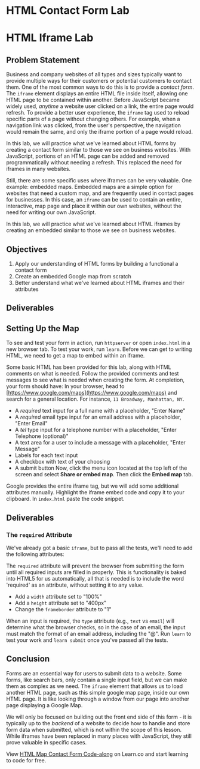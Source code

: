 # HTML Contact Form Lab
# HTML Iframe Lab

## Problem Statement

Business and company websites of all types and sizes typically want to provide
multiple ways for their customers or potential customers to contact them.  One
of the most common ways to do this is to provide a _contact form_.
The `iframe` element displays an entire HTML file inside itself, allowing one
HTML page to be contained within another. Before JavaScript became widely used,
_anytime_ a website user clicked on a link, the entire page would refresh. To
provide a better user experience, the `iframe` tag used to reload specific parts
of a page without changing others. For example, when a navigation link was
clicked, from the user's perspective, the navigation would remain the same, and
only the iframe portion of a page would reload.

In this lab, we will practice what we've learned about HTML forms by creating a
contact form similar to those we see on business websites.
With JavaScript, portions of an HTML page can be added and removed
programmatically without needing a refresh. This replaced the need for iframes
in many websites.

Still, there are some specific uses where iframes can be very valuable. One
example: embedded maps.   Embedded maps are a simple option for websites that
need a custom map, and are frequently used in contact pages for businesses. In
this case, an `iframe` can be used to contain an entire, interactive, map page
and place it within our own websites, without the need for writing our own
JavaScript.

In this lab, we will practice what we've learned about HTML iframes by creating
an embedded similar to those we see on business websites.

## Objectives

1. Apply our understanding of HTML forms by building a functional a contact form
1. Create an embedded Google map from scratch
2. Better understand what we've learned about HTML iframes and their attributes

## Deliverables
## Setting Up the Map

To see and test your form in action, run `httpserver` or open `index.html` in a
new browser tab. To test your work, run `learn`.
Before we can get to writing HTML, we need to get a map to embed within an
iframe.

Some basic HTML has been provided for this lab, along with HTML comments on what
is needed.  Follow the provided comments and test messages to see what is needed
when creating the form.  At completion, your form should have:
In your browser, head to
[https://www.google.com/maps](https://www.google.com/maps) and search for a
general location. For instance, `11 Broadway, Manhattan, NY`.

* A _required_ text input for a full name with a placeholder, "Enter Name"
* A _required_ email type input for an email address with a placeholder, "Enter Email"
* A _tel_ type input for a telephone number with a placeholder, "Enter Telephone (optional)"
* A text area for a user to include a message with a placeholder, "Enter Message"
* Labels for each text input
* A checkbox with text of your choosing
* A submit button
Now, click the menu icon located at the top left of the screen and select
**Share or embed map**. Then click the **Embed map** tab.

Google provides the entire iframe tag, but we will add some additional
attributes manually. Highlight the iframe embed code and copy it to your
clipboard. In `index.html` paste the code snippet.

## Deliverables

### The `required` Attribute
We've already got a basic `iframe`, but to pass all the tests, we'll need to add
the following attributes:

The `required` attribute will prevent the browser from submitting the form until
all required inputs are filled in properly. This is functionality is baked into
HTML5 for us automatically, all that is needed is to include the word 'required'
as an attribute, without setting it to any value.
* Add a `width` attribute set to "100%"
* Add a `height` attribute set to "400px"
* Change the `frameborder` attribute to "1"

When an input is required, the `type` attribute (e.g., `text` vs `email`) will
determine what the browser checks, so in the case of an email, the input must
match the format of an email address, including the "@".
Run `learn` to test your work and `learn submit` once you've passed all the
tests.

## Conclusion

Forms are an essential way for users to submit data to a website. Some forms,
like search bars, only contain a single input field, but we can make them as
complex as we need.
The `iframe` element that allows us to load another HTML page, such as this
simple google map page, inside our own HTML page. It is like
looking through a window from our page into another page displaying a Google
Map.

We will only be focused on building out the front end side of this form - it is
typically up to the _backend_ of a website to decide how to handle and store
form data when submitted, which is not within the scope of this lesson.
While iframes have been replaced in many places with JavaScript, they still
prove valuable in specific cases.

<p class='util--hide'>View <a href='https://learn.co/lessons/html-map-contact-form-code-along'>HTML Map Contact Form Code-along</a> on Learn.co and start learning to code for free.</p>
